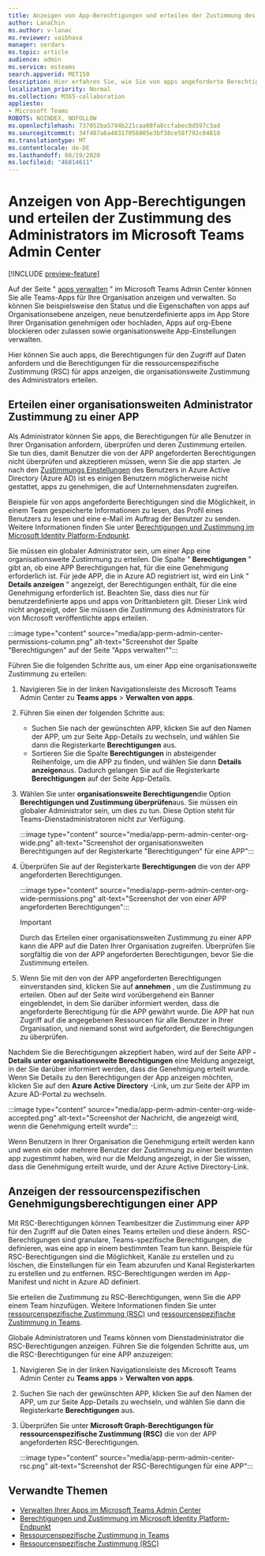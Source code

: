 ```yaml
---
title: Anzeigen von App-Berechtigungen und erteilen der Zustimmung des Administrators im Microsoft Teams Admin Center
author: LanaChin
ms.author: v-lanac
ms.reviewer: vaibhava
manager: serdars
ms.topic: article
audience: admin
ms.service: msteams
search.appverid: MET150
description: Hier erfahren Sie, wie Sie von apps angeforderte Berechtigungen anzeigen und Apps auf der Seite "Apps verwalten" des Microsoft Teams admin Centers die Zustimmung des Administrators erteilen.
localization_priority: Normal
ms.collection: M365-collaboration
appliesto:
- Microsoft Teams
ROBOTS: NOINDEX, NOFOLLOW
ms.openlocfilehash: 737052ba5794b221caa08fa8ccfabec0d597c3ad
ms.sourcegitcommit: 34f407a6a40317056005e3bf38ce58f792c04810
ms.translationtype: MT
ms.contentlocale: de-DE
ms.lasthandoff: 08/19/2020
ms.locfileid: "46814611"
---
```

# <a name="view-app-permissions-and-grant-admin-consent-in-the-microsoft-teams-admin-center"></a>Anzeigen von App-Berechtigungen und erteilen der Zustimmung des Administrators im Microsoft Teams Admin Center

[!INCLUDE [preview-feature](includes/preview-feature.md)]

Auf der Seite " [apps verwalten](manage-apps.md) " im Microsoft Teams Admin Center können Sie alle Teams-Apps für Ihre Organisation anzeigen und verwalten. So können Sie beispielsweise den Status und die Eigenschaften von apps auf Organisationsebene anzeigen, neue benutzerdefinierte apps im App Store Ihrer Organisation genehmigen oder hochladen, Apps auf org-Ebene blockieren oder zulassen sowie organisationsweite App-Einstellungen verwalten.

Hier können Sie auch apps, die Berechtigungen für den Zugriff auf Daten anfordern und die Berechtigungen für die ressourcenspezifische Zustimmung (RSC) für apps anzeigen, die organisationsweite Zustimmung des Administrators erteilen.

## <a name="grant-org-wide-admin-consent-to-an-app"></a>Erteilen einer organisationsweiten Administrator Zustimmung zu einer APP

Als Administrator können Sie apps, die Berechtigungen für alle Benutzer in Ihrer Organisation anfordern, überprüfen und deren Zustimmung erteilen. Sie tun dies, damit Benutzer die von der APP angeforderten Berechtigungen nicht überprüfen und akzeptieren müssen, wenn Sie die app starten. Je nach den [Zustimmungs Einstellungen](https://docs.microsoft.com/azure/active-directory/manage-apps/configure-user-consent) des Benutzers in Azure Active Directory (Azure AD) ist es einigen Benutzern möglicherweise nicht gestattet, apps zu genehmigen, die auf Unternehmensdaten zugreifen.

Beispiele für von apps angeforderte Berechtigungen sind die Möglichkeit, in einem Team gespeicherte Informationen zu lesen, das Profil eines Benutzers zu lesen und eine e-Mail im Auftrag der Benutzer zu senden. Weitere Informationen finden Sie unter [Berechtigungen und Zustimmung im Microsoft Identity Platform-Endpunkt](https://docs.microsoft.com/azure/active-directory/develop/v2-permissions-and-consent). 

Sie müssen ein globaler Administrator sein, um einer App eine organisationsweite Zustimmung zu erteilen. Die Spalte " **Berechtigungen** " gibt an, ob eine APP Berechtigungen hat, für die eine Genehmigung erforderlich ist. Für jede APP, die in Azure AD registriert ist, wird ein Link " **Details anzeigen** " angezeigt, der Berechtigungen enthält, für die eine Genehmigung erforderlich ist. Beachten Sie, dass dies nur für benutzerdefinierte apps und apps von Drittanbietern gilt. Dieser Link wird nicht angezeigt, oder Sie müssen die Zustimmung des Administrators für von Microsoft veröffentlichte apps erteilen.

:::image type="content" source="media/app-perm-admin-center-permissions-column.png" alt-text="Screenshot der Spalte "Berechtigungen" auf der Seite "Apps verwalten"":::

Führen Sie die folgenden Schritte aus, um einer App eine organisationsweite Zustimmung zu erteilen:

1. Navigieren Sie in der linken Navigationsleiste des Microsoft Teams Admin Center zu **Teams apps**  >  **Verwalten von apps**.
2. Führen Sie einen der folgenden Schritte aus:
    - Suchen Sie nach der gewünschten APP, klicken Sie auf den Namen der APP, um zur Seite App-Details zu wechseln, und wählen Sie dann die Registerkarte **Berechtigungen** aus.
    - Sortieren Sie die Spalte **Berechtigungen** in absteigender Reihenfolge, um die APP zu finden, und wählen Sie dann **Details anzeigen**aus. Dadurch gelangen Sie auf die Registerkarte **Berechtigungen** auf der Seite App-Details.

3. Wählen Sie unter **organisationsweite Berechtigungen**die Option **Berechtigungen und Zustimmung überprüfen**aus. Sie müssen ein globaler Administrator sein, um dies zu tun. Diese Option steht für Teams-Dienstadministratoren nicht zur Verfügung.

    :::image type="content" source="media/app-perm-admin-center-org-wide.png" alt-text="Screenshot der organisationsweiten Berechtigungen auf der Registerkarte "Berechtigungen" für eine APP":::

4. Überprüfen Sie auf der Registerkarte **Berechtigungen** die von der APP angeforderten Berechtigungen.

    :::image type="content" source="media/app-perm-admin-center-org-wide-permissions.png" alt-text="Screenshot der von einer APP angeforderten Berechtigungen":::

    > [!IMPORTANT]
    > Durch das Erteilen einer organisationsweiten Zustimmung zu einer APP kann die APP auf die Daten Ihrer Organisation zugreifen. Überprüfen Sie sorgfältig die von der APP angeforderten Berechtigungen, bevor Sie die Zustimmung erteilen.
5. Wenn Sie mit den von der APP angeforderten Berechtigungen einverstanden sind, klicken Sie auf **annehmen** , um die Zustimmung zu erteilen. Oben auf der Seite wird vorübergehend ein Banner eingeblendet, in dem Sie darüber informiert werden, dass die angeforderte Berechtigung für die APP gewährt wurde. Die APP hat nun Zugriff auf die angegebenen Ressourcen für alle Benutzer in Ihrer Organisation, und niemand sonst wird aufgefordert, die Berechtigungen zu überprüfen.

Nachdem Sie die Berechtigungen akzeptiert haben, wird auf der Seite APP **-Details unter organisationsweite Berechtigungen** eine Meldung angezeigt, in der Sie darüber informiert werden, dass die Genehmigung erteilt wurde. Wenn Sie Details zu den Berechtigungen der App anzeigen möchten, klicken Sie auf den **Azure Active Directory** -Link, um zur Seite der APP im Azure AD-Portal zu wechseln.

:::image type="content" source="media/app-perm-admin-center-org-wide-accepted.png" alt-text="Screenshot der Nachricht, die angezeigt wird, wenn die Genehmigung erteilt wurde":::

Wenn Benutzern in Ihrer Organisation die Genehmigung erteilt werden kann und wenn ein oder mehrere Benutzer der Zustimmung zu einer bestimmten app zugestimmt haben, wird nur die Meldung angezeigt, in der Sie wissen, dass die Genehmigung erteilt wurde, und der Azure Active Directory-Link. 

## <a name="view-resource-specific-consent-permissions-of-an-app"></a>Anzeigen der ressourcenspezifischen Genehmigungsberechtigungen einer APP

Mit RSC-Berechtigungen können Teambesitzer die Zustimmung einer APP für den Zugriff auf die Daten eines Teams erteilen und diese ändern. RSC-Berechtigungen sind granulare, Teams-spezifische Berechtigungen, die definieren, was eine app in einem bestimmten Team tun kann. Beispiele für RSC-Berechtigungen sind die Möglichkeit, Kanäle zu erstellen und zu löschen, die Einstellungen für ein Team abzurufen und Kanal Registerkarten zu erstellen und zu entfernen. RSC-Berechtigungen werden im App-Manifest und nicht in Azure AD definiert.

Sie erteilen die Zustimmung zu RSC-Berechtigungen, wenn Sie die APP einem Team hinzufügen. Weitere Informationen finden Sie unter [ressourcenspezifische Zustimmung (RSC)](https://docs.microsoft.com/microsoftteams/platform/graph-api/rsc/resource-specific-consent) und [ressourcenspezifische Zustimmung in Teams](resource-specific-consent.md).

Globale Administratoren und Teams können vom Dienstadministrator die RSC-Berechtigungen anzeigen. Führen Sie die folgenden Schritte aus, um die RSC-Berechtigungen für eine APP anzuzeigen:

1. Navigieren Sie in der linken Navigationsleiste des Microsoft Teams Admin Center zu **Teams apps**  >  **Verwalten von apps**.
2. Suchen Sie nach der gewünschten APP, klicken Sie auf den Namen der APP, um zur Seite App-Details zu wechseln, und wählen Sie dann die Registerkarte **Berechtigungen** aus.
3. Überprüfen Sie unter **Microsoft Graph-Berechtigungen für ressourcenspezifische Zustimmung (RSC)** die von der APP angeforderten RSC-Berechtigungen.

    :::image type="content" source="media/app-perm-admin-center-rsc.png" alt-text="Screenshot der RSC-Berechtigungen für eine APP":::

## <a name="related-topics"></a>Verwandte Themen

- [Verwalten Ihrer Apps im Microsoft Teams Admin Center](manage-apps.md)
- [Berechtigungen und Zustimmung im Microsoft Identity Platform-Endpunkt](https://docs.microsoft.com/azure/active-directory/develop/v2-permissions-and-consent)
- [Ressourcenspezifische Zustimmung in Teams](resource-specific-consent.md)
- [Ressourcenspezifische Zustimmung (RSC)](https://docs.microsoft.com/microsoftteams/platform/graph-api/rsc/resource-specific-consent)


